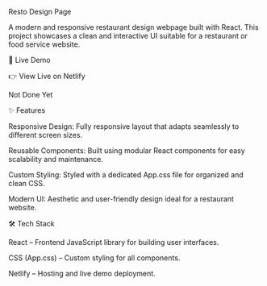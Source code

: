 Resto Design Page

A modern and responsive restaurant design webpage built with React.
This project showcases a clean and interactive UI suitable for a restaurant or food service website.

🚀 Live Demo

👉 View Live on Netlify

Not Done Yet

✨ Features

Responsive Design: Fully responsive layout that adapts seamlessly to different screen sizes.

Reusable Components: Built using modular React components for easy scalability and maintenance.

Custom Styling: Styled with a dedicated App.css file for organized and clean CSS.

Modern UI: Aesthetic and user-friendly design ideal for a restaurant website.

🛠️ Tech Stack

React – Frontend JavaScript library for building user interfaces.

CSS (App.css) – Custom styling for all components.

Netlify – Hosting and live demo deployment.
